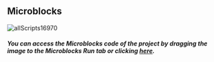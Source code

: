 ## Microblocks

![allScripts16970](https://user-images.githubusercontent.com/112697142/204212413-6e89a312-8441-410a-b592-fb245b789d5f.png)


##### You can access the Microblocks code of the project by dragging the image to the Microblocks Run tab or clicking [here](https://microblocks.fun/run/microblocks.html#scripts=GP%20Scripts%0Adepends%20%27PicoBricks%27%0A%0Ascript%20531%20193%20%7B%0AwhenCondition%20%28digitalReadOp%2016%29%0Astatus%20%3D%20%28not%20status%29%0Apb_set_red_LED%20status%0Apb_set_relay%20status%0AwaitMillis%20200%0A%7D%0A%0Ascript%20534%2078%20%7B%0AwhenStarted%0Astatus%20%3D%20%28booleanConstant%20false%29%0A%7D%0A%0Ascript%20771%2079%20%7B%0Acomment%20%27Code%20to%20test%20the%20Sound%20Sensor%0A.Click%20on%20it%20to%20run.%0AOpen%20the%20Graph%20Window%20to%20see%20the%20action.%27%0Aforever%20%7B%0A%20%20printIt%20%28digitalReadOp%2016%29%0A%7D%0A%7D%0A%0A "here").
